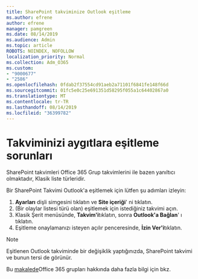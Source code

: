 ```yaml
---
title: SharePoint takviminize Outlook eşitleme
ms.author: efrene
author: efrene
manager: pamgreen
ms.date: 08/14/2019
ms.audience: Admin
ms.topic: article
ROBOTS: NOINDEX, NOFOLLOW
localization_priority: Normal
ms.collection: Adm_O365
ms.custom:
- "9000677"
- "2586"
ms.openlocfilehash: 0fdab2f37554cd91aeb2a71101f6841fe148f66d
ms.sourcegitcommit: 01fc5e0c25e691351d58295f055a1c64402867a0
ms.translationtype: MT
ms.contentlocale: tr-TR
ms.lasthandoff: 08/14/2019
ms.locfileid: "36399782"
---
```

# <a name="issues-synchronizing-your-calendar-to-devices"></a>Takviminizi aygıtlara eşitleme sorunları

SharePoint takvimleri Office 365 Grup takvimlerini ile bazen yanıltıcı olmaktadır, Klasik liste türleridir.

Bir SharePoint Takvimi Outlook'a eşitlemek için lütfen şu adımları izleyin:

1. **Ayarları** dişli simgesini tıklatın ve **Site içeriği**' ni tıklatın.
2. (Bir olaylar listesi türü olan) eşitlemek için istediğiniz takvimi açın.
3. Klasik Şerit menüsünde, **Takvim'i**tıklatın, sonra **Outlook'a Bağlan**' ı tıklatın.
4. Eşitleme onaylamanızı isteyen açılır penceresinde, **İzin Ver'i**tıklatın.

>[!Note]
> Eşitlenen Outlook takviminde bir değişiklik yaptığınızda, SharePoint takvimi ve bunun tersi de görünür.

Bu [makalede](https://support.office.com/en-us/article/Learn-about-Office-365-groups-b565caa1-5c40-40ef-9915-60fdb2d97fa2)Office 365 grupları hakkında daha fazla bilgi için bkz.
